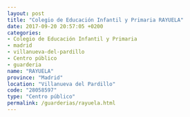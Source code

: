 ```yaml
---
layout: post
title: "Colegio de Educación Infantil y Primaria RAYUELA"
date: 2017-09-20 20:57:05 +0200
categories:
- Colegio de Educación Infantil y Primaria
- madrid
- villanueva-del-pardillo
- Centro público
- guarderia
name: "RAYUELA"
province: "Madrid"
location: "Villanueva del Pardillo"
code: "28058597"
type: "Centro público"
permalink: /guarderias/rayuela.html
---
```

